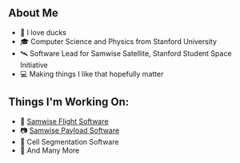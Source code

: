## About Me
- 🦆 I love ducks
- 🎓 Computer Science and Physics from Stanford University
- 🛰️ Software Lead for Samwise Satellite, Stanford Student Space Initiative
- 💻 Making things I like that hopefully matter  

## Things I'm Working On:
* 🚀 [Samwise Flight Software](https://github.com/stanford-ssi/samwise-flight-software)
* 📷 [Samwise Payload Software](https://github.com/stanford-ssi/samwise-payload-software)
* 🦠 Cell Segmentation Software
* 🤫 And Many More
